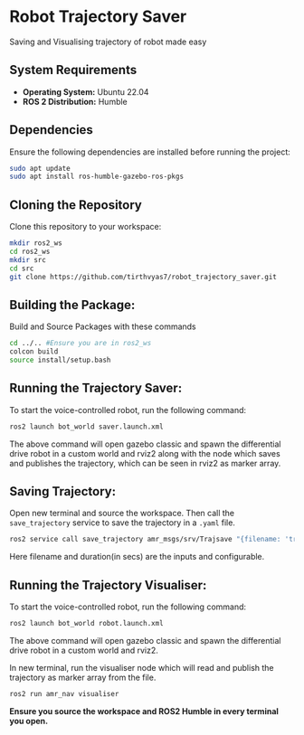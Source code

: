 # Robot Trajectory Saver
Saving and Visualising trajectory of robot made easy

## System Requirements
- **Operating System:** Ubuntu 22.04
- **ROS 2 Distribution:** Humble

## Dependencies
Ensure the following dependencies are installed before running the project:

```bash
sudo apt update
sudo apt install ros-humble-gazebo-ros-pkgs
```

## Cloning the Repository
Clone this repository to your workspace:

```bash
mkdir ros2_ws
cd ros2_ws
mkdir src
cd src
git clone https://github.com/tirthvyas7/robot_trajectory_saver.git
```

## Building the Package:
Build and Source Packages with these commands
```bash
cd ../.. #Ensure you are in ros2_ws
colcon build
source install/setup.bash
```

## Running the Trajectory Saver:
To start the voice-controlled robot, run the following command:

```bash
ros2 launch bot_world saver.launch.xml
```
The above command will open gazebo classic and spawn the differential drive robot in a custom world and rviz2 along with the node which saves and publishes the trajectory, which can be seen in rviz2 as marker array.

## Saving Trajectory:
Open new terminal and source the workspace.
Then call the ```save_trajectory``` service to save the trajectory in a ```.yaml``` file.
```bash
ros2 service call save_trajectory amr_msgs/srv/Trajsave "{filename: 'trajectory.yaml', duration: 10}"
```
Here filename and duration(in secs) are the inputs and configurable.

## Running the Trajectory Visualiser:
To start the voice-controlled robot, run the following command:

```bash
ros2 launch bot_world robot.launch.xml
```
The above command will open gazebo classic and spawn the differential drive robot in a custom world and rviz2.

In new terminal, run the visualiser node which will read and publish the trajectory as marker array from the file.

```bash
ros2 run amr_nav visualiser
```

**Ensure you source the workspace and ROS2 Humble in every terminal you open.**


